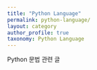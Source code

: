 ```yaml
---
title: "Python Language"
permalink: python-language/
layout: category
author_profile: true
taxonomy: Python Language
---
```


Python 문법 관련 글